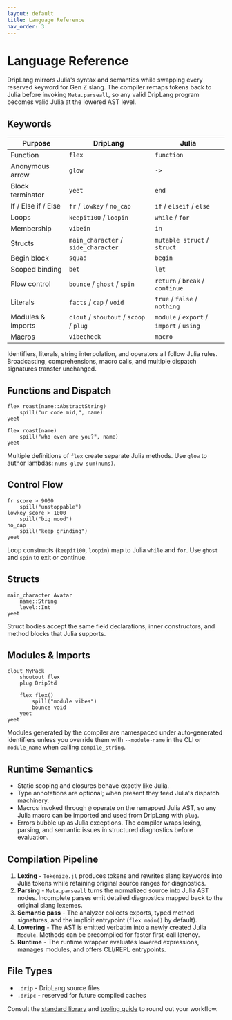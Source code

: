 ```yaml
---
layout: default
title: Language Reference
nav_order: 3
---
```


# Language Reference

DripLang mirrors Julia's syntax and semantics while swapping every reserved keyword for Gen Z slang. The compiler remaps tokens back to Julia before invoking `Meta.parseall`, so any valid DripLang program becomes valid Julia at the lowered AST level.

## Keywords

| Purpose | DripLang | Julia |
|---------|----------|-------|
| Function | `flex` | `function` |
| Anonymous arrow | `glow` | `->` |
| Block terminator | `yeet` | `end` |
| If / Else if / Else | `fr` / `lowkey` / `no_cap` | `if` / `elseif` / `else` |
| Loops | `keepit100` / `loopin` | `while` / `for` |
| Membership | `vibein` | `in` |
| Structs | `main_character` / `side_character` | `mutable struct` / `struct` |
| Begin block | `squad` | `begin` |
| Scoped binding | `bet` | `let` |
| Flow control | `bounce` / `ghost` / `spin` | `return` / `break` / `continue` |
| Literals | `facts` / `cap` / `void` | `true` / `false` / `nothing` |
| Modules & imports | `clout` / `shoutout` / `scoop` / `plug` | `module` / `export` / `import` / `using` |
| Macros | `vibecheck` | `macro` |

Identifiers, literals, string interpolation, and operators all follow Julia rules. Broadcasting, comprehensions, macro calls, and multiple dispatch signatures transfer unchanged.

## Functions and Dispatch

```
flex roast(name::AbstractString)
    spill("ur code mid,", name)
yeet

flex roast(name)
    spill("who even are you?", name)
yeet
```

Multiple definitions of `flex` create separate Julia methods. Use `glow` to author lambdas: `nums glow sum(nums)`.

## Control Flow

```
fr score > 9000
    spill("unstoppable")
lowkey score > 1000
    spill("big mood")
no_cap
    spill("keep grinding")
yeet
```

Loop constructs (`keepit100`, `loopin`) map to Julia `while` and `for`. Use `ghost` and `spin` to exit or continue.

## Structs

```
main_character Avatar
    name::String
    level::Int
yeet
```

Struct bodies accept the same field declarations, inner constructors, and method blocks that Julia supports.

## Modules & Imports

```
clout MyPack
    shoutout flex
    plug DripStd

    flex flex()
        spill("module vibes")
        bounce void
    yeet
yeet
```

Modules generated by the compiler are namespaced under auto-generated identifiers unless you override them with `--module-name` in the CLI or `module_name` when calling `compile_string`.

## Runtime Semantics

- Static scoping and closures behave exactly like Julia.
- Type annotations are optional; when present they feed Julia's dispatch machinery.
- Macros invoked through `@` operate on the remapped Julia AST, so any Julia macro can be imported and used from DripLang with `plug`.
- Errors bubble up as Julia exceptions. The compiler wraps lexing, parsing, and semantic issues in structured diagnostics before evaluation.

## Compilation Pipeline

1. **Lexing** - `Tokenize.jl` produces tokens and rewrites slang keywords into Julia tokens while retaining original source ranges for diagnostics.
2. **Parsing** - `Meta.parseall` turns the normalized source into Julia AST nodes. Incomplete parses emit detailed diagnostics mapped back to the original slang lexemes.
3. **Semantic pass** - The analyzer collects exports, typed method signatures, and the implicit entrypoint (`flex main()` by default).
4. **Lowering** - The AST is emitted verbatim into a newly created Julia `Module`. Methods can be precompiled for faster first-call latency.
5. **Runtime** - The runtime wrapper evaluates lowered expressions, manages modules, and offers CLI/REPL entrypoints.

## File Types

- `.drip` - DripLang source files
- `.dripc` - reserved for future compiled caches

Consult the [standard library](stdlib.md) and [tooling guide](tooling.md) to round out your workflow.
